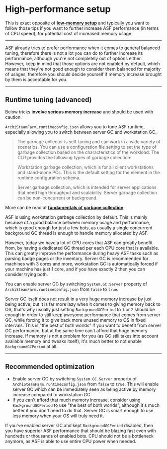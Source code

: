 # High-performance setup

This is exact opposite of **[low-memory setup](Low-memory-setup)** and typically you want to follow those tips if you want to further increase ASF performance (in terms of CPU speed), for potential cost of increased memory usage.

***

ASF already tries to prefer performance when it comes to general balanced tuning, therefore there is not a lot you can do to further increase its performance, although you're not completely out of options either. However, keep in mind that those options are not enabled by default, which means that they're not good enough to consider them balanced for majority of usages, therefore you should decide yourself if memory increase brought by them is acceptable for you.

***

## Runtime tuning (advanced)

Below tricks **involve serious memory increase** and should be used with caution.

`ArchiSteamFarm.runtimeconfig.json` allows you to tune ASF runtime, especially allowing you to switch between server GC and workstation GC.

> The garbage collector is self-tuning and can work in a wide variety of scenarios. You can use a configuration file setting to set the type of garbage collection based on the characteristics of the workload. The CLR provides the following types of garbage collection:
>
> Workstation garbage collection, which is for all client workstations and stand-alone PCs. This is the default setting for the <gcServer> element in the runtime configuration schema.
>
> Server garbage collection, which is intended for server applications that need high throughput and scalability. Server garbage collection can be non-concurrent or background.

More can be read at **[fundamentals of garbage collection](https://docs.microsoft.com/en-us/dotnet/standard/garbage-collection/fundamentals)**.

ASF is using workstation garbage collection by default. This is mainly because of a good balance between memory usage and performance, which is good enough for just a few bots, as usually a single concurrent background GC thread is enough to handle memory allocated by ASF.

However, today we have a lot of CPU cores that ASF can greatly benefit from, by having a dedicated GC thread per each CPU core that is available. This can greatly improve the performance during heavy ASF tasks such as parsing badge pages or the inventory. Server GC is recommended for machines with 3 cores and more, workstation GC is automatically forced if your machine has just 1 core, and if you have exactly 2 then you can consider trying both.

You can enable server GC by switching `System.GC.Server` property of `ArchiSteamFarm.runtimeconfig.json` from `false` to `true`.

Server GC itself does not result in a very huge memory increase by just being active, but it is far more lazy when it comes to giving memory back to OS, that's why usually just setting `BackgroundGCPeriod` to `1` or `2` should be enough in order to still keep awesome performance that comes from server GC, while forcing it to give back more unused memory to OS in fixed intervals. This is "the best of both worlds" if you want to benefit from server GC performance, but at the same time can't afford that huge memory increase. If memory is not a problem for you (as GC still takes into account available memory and tweaks itself), it's much better to not enable `BackgroundGCPeriod` at all.

***

## Recommended optimization

- Enable server GC by switching `System.GC.Server` property of `ArchiSteamFarm.runtimeconfig.json` from `false` to `true`. This will enable server GC which can be immediately seen as being active by memory increase compared to workstation GC.
- If you can't afford that much memory increase, consider using `BackgroundGCPeriod` to use "the best of both worlds", although it's much better if you don't need to do that. Server GC is smart enough to use less memory when your OS will truly need it.

If you've enabled server GC and kept `BackgroundGCPeriod` disabled, then you have superior ASF performance that should be blazing fast even with hundreds or thousands of enabled bots. CPU should not be a bottleneck anymore, as ASF is able to use entire CPU power when needed.